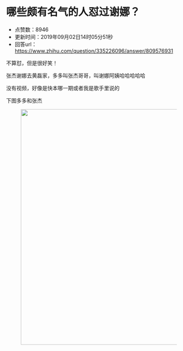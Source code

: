 # 哪些颇有名气的人怼过谢娜？
- 点赞数：8946
- 更新时间：2019年09月02日14时05分51秒
- 回答url：https://www.zhihu.com/question/335226096/answer/809576931
<body>
 <p data-pid="4EV12O8D">不算怼，但是很好笑！</p>
 <p data-pid="JTRIK3i9">张杰谢娜去黄磊家，多多叫张杰哥哥，叫谢娜阿姨哈哈哈哈哈</p>
 <p data-pid="1OTTVfqc">没有视频，好像是快本哪一期或者我是歌手里说的</p>
 <p data-pid="lL85Z0mZ">下图多多和张杰</p>
 <figure data-size="normal">
  <img src="https://picx.zhimg.com/50/v2-054564fd8c9173aeeb1219181e6eb8d3_720w.jpg?source=1940ef5c" data-rawwidth="640" data-rawheight="616" data-size="normal" data-original-token="v2-34ecd040e1c5eadea5f7943065905e82" data-default-watermark-src="https://pic1.zhimg.com/50/v2-054564fd8c9173aeeb1219181e6eb8d3_720w.jpg?source=1940ef5c" class="origin_image zh-lightbox-thumb" width="640" data-original="https://picx.zhimg.com/v2-054564fd8c9173aeeb1219181e6eb8d3_r.jpg?source=1940ef5c">
 </figure>
 <p></p>
</body>